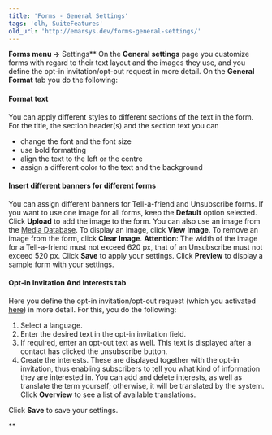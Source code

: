 ```yaml
---
title: 'Forms - General Settings'
tags: 'olh, SuiteFeatures'
old_url: 'http://emarsys.dev/forms-general-settings/'
---
```


**Forms menu ->** Settings** On the **General settings** page you customize forms with regard to their text layout and the images they use, and you define the opt-in invitation/opt-out request in more detail. On the **General Format** tab you do the following:

#### Format text

 You can apply different styles to different sections of the text in the form. For the title, the section header(s) and the section text you can

- change the font and the font size
- use bold formatting
- align the text to the left or the centre
- assign a different color to the text and the background

#### Insert different banners for different forms

 You can assign different banners for Tell-a-friend and Unsubscribe forms. If you want to use one image for all forms, keep the **Default** option selected. Click **Upload** to add the image to the form. You can also use an image from the [Media Database](/olh/media-database.md "Admin – Media Database"). To display an image, click **View** **Image**. To remove an image from the form, click **Clear Image**. **Attention**: The width of the image for a Tell-a-friend must not exceed 620 px, that of an Unsubscribe must not exceed 520 px. Click **Save** to apply your settings. Click **Preview** to display a sample form with your settings.

#### Opt-in Invitation And Interests tab

 Here you define the opt-in invitation/opt-out request (which you activated [here](/olh/forms-data-fields.md "Forms – Data Fields")) in more detail. For this, you do the following:

1. Select a language.
2. Enter the desired text in the opt-in invitation field.
3. If required, enter an opt-out text as well. This text is displayed after a contact has clicked the unsubscribe button.
4. Create the interests. These are displayed together with the opt-in invitation, thus enabling subscribers to tell you what kind of information they are interested in. You can add and delete interests, as well as translate the term yourself; otherwise, it will be translated by the system. Click **Overview** to see a list of available translations.

 Click **Save** to save your settings.

**